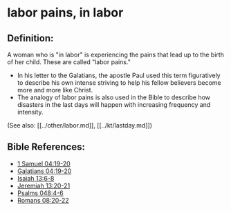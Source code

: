 # labor pains, in labor #

## Definition: ##

A woman who is "in labor" is experiencing the pains that lead up to the birth of her child. These are called "labor pains."

* In his letter to the Galatians, the apostle Paul used this term figuratively to describe his own intense striving to help his fellow believers become more and more like Christ.
* The analogy of labor pains is also used in the Bible to describe how disasters in the last days will happen with increasing frequency and intensity.

(See also: [[../other/labor.md]], [[../kt/lastday.md]])

## Bible References: ##

* [1 Samuel 04:19-20](en/tn/1sa/help/04/19)
* [Galatians 04:19-20](en/tn/gal/help/04/19)
* [Isaiah 13:6-8](en/tn/isa/help/13/06)
* [Jeremiah 13:20-21](en/tn/jer/help/13/20)
* [Psalms 048:4-6](en/tn/psa/help/48/04)
* [Romans 08:20-22](en/tn/rom/help/08/20)